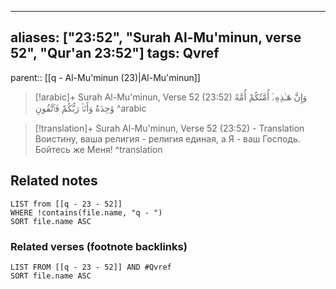 
---
aliases: ["23:52", "Surah Al-Mu'minun, verse 52", "Qur'an 23:52"]
tags: Qvref
---

parent:: [[q - Al-Mu'minun (23)|Al-Mu'minun]]

> [!arabic]+ Surah Al-Mu'minun, Verse 52 (23:52)
> <span class="quran-arabic">وَإِنَّ هَـٰذِهِۦٓ أُمَّتُكُمْ أُمَّةً وَٰحِدَةً وَأَنَا۠ رَبُّكُمْ فَٱتَّقُونِ</span>
^arabic

> [!translation]+ Surah Al-Mu'minun, Verse 52 (23:52) - Translation
> Воистину, ваша религия - религия единая, а Я - ваш Господь. Бойтесь же Меня!
^translation



## Related notes
```dataview
LIST from [[q - 23 - 52]]
WHERE !contains(file.name, "q - ")
SORT file.name ASC
```

### Related verses (footnote backlinks)
```dataview
LIST FROM [[q - 23 - 52]] AND #Qvref
SORT file.name ASC
```

